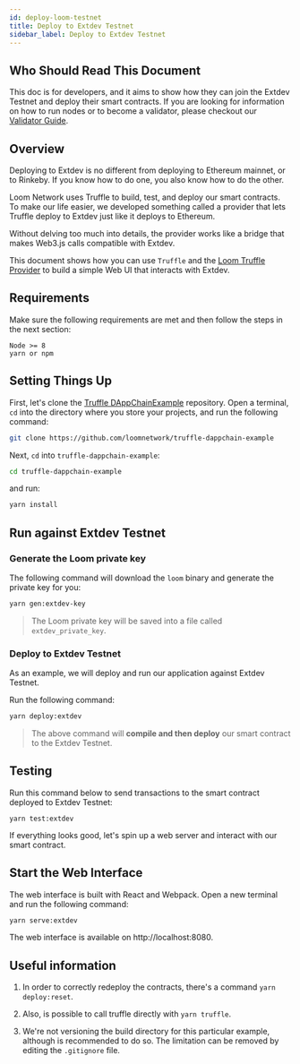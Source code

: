 ```yaml
---
id: deploy-loom-testnet
title: Deploy to Extdev Testnet
sidebar_label: Deploy to Extdev Testnet
---
```


## Who Should Read This Document

This doc is for developers, and it aims to show how they can join the Extdev Testnet and deploy their smart contracts. If you are looking for information on how to run nodes or to become a validator, please checkout our [Validator Guide](validator.html).

## Overview

Deploying to Extdev is no different from deploying to Ethereum mainnet, or to Rinkeby. If you know how to do one, you also know how to do the other.

Loom Network uses Truffle to build, test, and deploy our smart contracts. To make our life easier, we developed something called a provider that lets Truffle deploy to Extdev just like it deploys to Ethereum.

Without delving too much into details, the provider works like a bridge that makes Web3.js calls compatible with Extdev.

This document shows how you can use `Truffle` and the [Loom Truffle Provider](https://github.com/loomnetwork/loom-truffle-provider) to build a simple Web UI that interacts with Extdev.

## Requirements

Make sure the following requirements are met and then follow the steps in the next section:

```text
Node >= 8
yarn or npm
```

## Setting Things Up

First, let's clone the [Truffle DAppChainExample](https://github.com/loomnetwork/truffle-dappchain-example/) repository. Open a terminal, `cd` into the directory where you store your projects, and run the following command:

```bash
git clone https://github.com/loomnetwork/truffle-dappchain-example
```

Next, `cd` into `truffle-dappchain-example`:

```bash
cd truffle-dappchain-example
```

and run:

```bash
yarn install
```

## Run against Extdev Testnet

### Generate the Loom private key

The following command will download the `loom` binary and generate the private key for you:

```bash
yarn gen:extdev-key
```

> The Loom private key will be saved into a file called `extdev_private_key`.


### Deploy to Extdev Testnet

As an example, we will deploy and run our application against Extdev Testnet.

Run the following command:

```bash
yarn deploy:extdev
```

>The above command will **compile and then deploy** our smart contract to the Extdev Testnet.


## Testing

Run this command below to send transactions to the smart contract deployed to Extdev Testnet:


```test
yarn test:extdev
```

If everything looks good, let's spin up a web server and interact with our smart contract.

## Start the Web Interface

The web interface is built with React and Webpack. Open a new terminal and run the following command:

```bash
yarn serve:extdev
```

The web interface is available on http://localhost:8080.

## Useful information

1. In order to correctly redeploy the contracts, there's a command `yarn deploy:reset`.

2. Also, is possible to call truffle directly with `yarn truffle`.

3. We're not versioning the build directory for this particular example, although is recommended to do so. The limitation can be removed by editing the `.gitignore` file.

